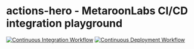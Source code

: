 # actions-hero - MetaroonLabs CI/CD integration playground

[![Continuous Integration Workflow](https://github.com/stoXmod/actions-hero/actions/workflows/ci.yaml/badge.svg)](https://github.com/stoXmod/actions-hero/actions/workflows/ci.yaml)
[![Continuous Deployment Workflow](https://github.com/stoXmod/actions-hero/actions/workflows/cd.yaml/badge.svg)](https://github.com/stoXmod/actions-hero/actions/workflows/cd.yaml)
